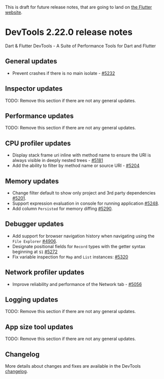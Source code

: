 This is draft for future release notes, that are going to land on
[the Flutter website](https://docs.flutter.dev/development/tools/devtools/release-notes).

# DevTools 2.22.0 release notes

Dart & Flutter DevTools - A Suite of Performance Tools for Dart and Flutter

## General updates
* Prevent crashes if there is no main isolate - [#5232](https://github.com/flutter/devtools/pull/5232)

## Inspector updates
TODO: Remove this section if there are not any general updates.

## Performance updates
TODO: Remove this section if there are not any general updates.

## CPU profiler updates

* Display stack frame uri inline with method name to ensure the URI is always visible
in deeply nested trees - [#5181](https://github.com/flutter/devtools/pull/5181)
* Add the ability to filter by method name or source URI - [#5204](https://github.com/flutter/devtools/pull/5204)

## Memory updates
* Change filter default to show only project and 3rd party dependencies [#5201](https://github.com/flutter/devtools/pull/5201).
* Support expression evaluation in console for running application [#5248](https://github.com/flutter/devtools/pull/5248).
* Add column `Persisted` for memory diffing [#5290](https://github.com/flutter/devtools/pull/5290).

## Debugger updates
* Add support for browser navigation history when navigating using the `File Explorer` [#4906](https://github.com/flutter/devtools/pull/4906).
* Designate positional fields for `Record` types with the getter syntax beginning at `$1` [#5272](https://github.com/flutter/devtools/pull/5272)
* Fix variable inspection for `Map` and `List` instances: [#5320](https://github.com/flutter/devtools/pull/5320)

## Network profiler updates
* Improve reliability and performance of the Network tab - [#5056](https://github.com/flutter/devtools/pull/5056)

## Logging updates
TODO: Remove this section if there are not any general updates.

## App size tool updates
TODO: Remove this section if there are not any general updates.

## Changelog
More details about changes and fixes are available in the DevTools
[changelog](https://github.com/flutter/devtools/blob/master/CHANGELOG.md).
